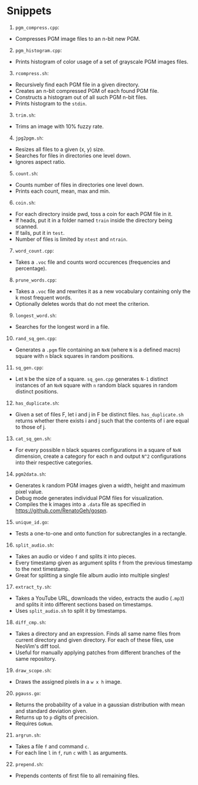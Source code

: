 # Snippets

1. `pgm_compress.cpp`:
  - Compresses PGM image files to an n-bit new PGM.

2. `pgm_histogram.cpp`:
  - Prints histogram of color usage of a set of grayscale PGM images files.

3. `rcompress.sh`:
  - Recursively find each PGM file in a given directory.
  - Creates an n-bit compressed PGM of each found PGM file.
  - Constructs a histogram out of all such PGM n-bit files.
  - Prints histogram to the `stdin`.

3. `trim.sh`:
  - Trims an image with 10% fuzzy rate.

4. `jpg2pgm.sh`:
  - Resizes all files to a given (x, y) size.
  - Searches for files in directories one level down.
  - Ignores aspect ratio.

5. `count.sh`:
  - Counts number of files in directories one level down.
  - Prints each count, mean, max and min.

6. `coin.sh`:
  - For each directory inside pwd, toss a coin for each PGM file in it.
  - If heads, put it in a folder named `train` inside the directory
    being scanned.
  - If tails, put it in `test`.
  - Number of files is limited by `ntest` and `ntrain`.

7. `word_count.cpp`:
  - Takes a `.voc` file and counts word occurences (frequencies and
    percentage).

8. `prune_words.cpp`:
  - Takes a `.voc` file and rewrites it as a new vocabulary containing
    only the k most frequent words.
  - Optionally deletes words that do not meet the criterion.

9. `longest_word.sh`:
  - Searches for the longest word in a file.

10. `rand_sq_gen.cpp`:
  - Generates a `.pgm` file containing an `NxN` (where `N` is a
    defined macro) square with `n` black squares in random positions.

11. `sq_gen.cpp`:
  - Let `N` be the size of a square. `sq_gen.cpp` generates `N-1`
    distinct instances of an `NxN` square with `n` random black squares in
    random distinct positions.

12. `has_duplicate.sh`:
  - Given a set of files F, let i and j in F be distinct files.
    `has_duplicate.sh` returns whether there exists i and j such that
    the contents of i are equal to those of j.

13. `cat_sq_gen.sh`:
  - For every possible n black squares configurations in a square of
    `NxN` dimension, create a category for each n and output `N^2`
    configurations into their respective categories.

14. `pgm2data.sh`:
  - Generates k random PGM images given a width, height and maximum pixel
    value.
  - Debug mode generates individual PGM files for visualization.
  - Compiles the k images into a `.data` file as specified in
    <https://github.com/RenatoGeh/gospn>.

15. `unique_id.go`:
  - Tests a one-to-one and onto function for subrectangles in a
    rectangle.

16. `split_audio.sh`:
  - Takes an audio or video `f` and splits it into pieces.
  - Every timestamp given as argument splits `f` from the previous
    timestamp to the next timestamp.
  - Great for splitting a single file album audio into multiple singles!

17. `extract_ty.sh`:
  - Takes a YouTube URL, downloads the video, extracts the audio (`.mp3`)
    and splits it into different sections based on timestamps.
  - Uses `split_audio.sh` to split it by timestamps.

18. `diff_cmp.sh`:
  - Takes a directory and an expression. Finds all same name files from
    current directory and given directory. For each of these files, use
    NeoVim's diff tool.
  - Useful for manually applying patches from different branches of the
    same repository.

19. `draw_scope.sh`:
  - Draws the assigned pixels in a `w x h` image.

20. `pgauss.go`:
  - Returns the probability of a value in a gaussian distribution with
    mean and standard deviation given.
  - Returns up to `p` digits of precision.
  - Requires `GoNum`.

21. `argrun.sh`:
  - Takes a file `f` and command `c`.
  - For each line `l` in `f`, run `c` with `l` as arguments.

22. `prepend.sh`:
  - Prepends contents of first file to all remaining files.
